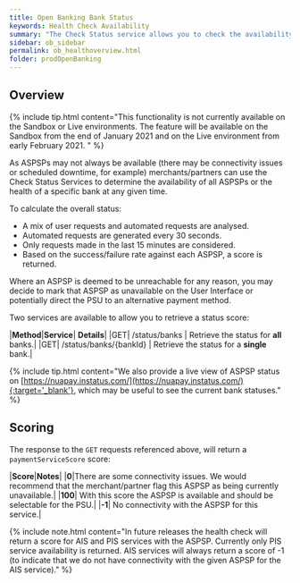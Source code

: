 ```yaml
---
title: Open Banking Bank Status
keywords: Health Check Availability
summary: "The Check Status service allows you to check the availability/health of ASPSP connections at a point in time."
sidebar: ob_sidebar
permalink: ob_healthoverview.html
folder: prodOpenBanking
---
```


## Overview

{% include tip.html content="This functionality is not currently available on the Sandbox or Live environments. The feature will be available on the Sandbox from the end of January 2021 and on the Live environment from early February 2021. " %}

As ASPSPs may not always be available (there may be connectivity issues or scheduled downtime, for example) merchants/partners can use the Check Status Services to determine the availability of all ASPSPs or the health of a specific bank at any given time. 

To calculate the overall status:

* A mix of user requests and automated requests are analysed.
* Automated requests are generated every 30 seconds.
* Only requests made in the last 15 minutes are considered.
* Based on the success/failure rate against each ASPSP, a score is returned.

Where an ASPSP is deemed to be unreachable for any reason, you may decide to mark that ASPSP as unavailable on the User Interface or potentially direct the PSU to an alternative payment method.

Two services are available to allow you to retrieve a status score:

|**Method**|**Service**| **Details**|
|<span class="label label-success">GET</span>| /status/banks | Retrieve the status for **all** banks.|
|<span class="label label-success">GET</span>| /status/banks/{bankId} | Retrieve the status for a **single** bank.| 

{% include tip.html content="We also provide a live view of ASPSP status on [https://nuapay.instatus.com/](https://nuapay.instatus.com/){:target='_blank'}, which may be useful to see the current bank statuses." %}


## Scoring

The response to the `GET` requests referenced above, will return a `paymentServiceScore` score:

|**Score**|**Notes**|
|**0**|There are some connectivity issues. We would recommend that the merchant/partner flag this ASPSP as being currently unavailable.|
|**100**| With this score the ASPSP is available and should be selectable for the PSU.|
|**-1**| No connectivity with the ASPSP for this service.|

{% include note.html content="In future releases the health check will return a score for AIS and PIS services with the ASPSP. Currently only PIS service availability is returned. AIS services will always return a score of -1 (to indicate that we do not have connectivity with the given ASPSP for the AIS service)." %}

